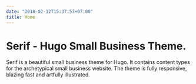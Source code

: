 ```yaml
---
date: "2018-02-12T15:37:57+07:00"
title: Home
---
```


# Serif - Hugo Small Business Theme.

Serif is a beautiful small business theme for Hugo. It contains content types for the archetypical small business website. The theme is fully responsive, blazing fast and artfully illustrated.
